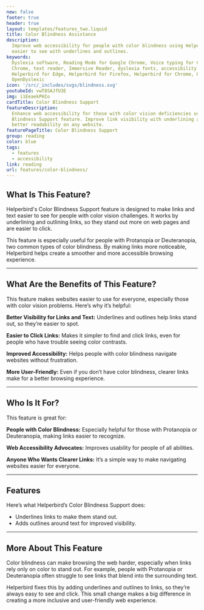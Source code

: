 ```yaml
---
new: false
footer: true
header: true
layout: templates/features_two.liquid
title: Color Blindness Assistance
description:
  Improve web accessibility for people with color blindness using Helperbird. Make links and text
  easier to see with underlines and outlines.
keywords:
  Dyslexia software, Reading Mode for Google Chrome, Voice typing for Chrome, Text to speech for
  Chrome, text reader, Immersive Reader, dyslexia fonts, accessibility software, dyslexia software,
  Helperbird for Edge, Helperbird for Firefox, Helperbird for Chrome, Opendyslexic for Chrome,
  OpenDyslexic
icon: '/src/_includes/svgs/blindness.svg'
youtubeId: vwT8SAJfU3E
img: i1EeaekPHIo
cardTitle: Color Blindness Support
featureDescription:
  Enhance web accessibility for those with color vision deficiencies using Helperbird's Color
  Blindness Support feature. Improve link visibility with underlining and stroking, and benefit from
  better readability on any website.
featurePageTitle: Color Blindness Support
group: reading
color: blue
tags:
  - features
  - accessibility
link: reading
url: features/color-blindness/
---
```




## What Is This Feature?

Helperbird's Color Blindness Support feature is designed to make links and text easier to see for people with color vision challenges. It works by underlining and outlining links, so they stand out more on web pages and are easier to click.

This feature is especially useful for people with Protanopia or Deuteranopia, two common types of color blindness. By making links more noticeable, Helperbird helps create a smoother and more accessible browsing experience.

---

## What Are the Benefits of This Feature?

This feature makes websites easier to use for everyone, especially those with color vision problems. Here’s why it’s helpful:


**Better Visibility for Links and Text:** Underlines and outlines help links stand out, so they’re easier to spot.  

**Easier to Click Links:** Makes it simpler to find and click links, even for people who have trouble seeing color contrasts.  

**Improved Accessibility:** Helps people with color blindness navigate websites without frustration.  

**More User-Friendly:** Even if you don’t have color blindness, clearer links make for a better browsing experience.

---

## Who Is It For?

This feature is great for:


**People with Color Blindness:** Especially helpful for those with Protanopia or Deuteranopia, making links easier to recognize.  

**Web Accessibility Advocates:** Improves usability for people of all abilities.  

**Anyone Who Wants Clearer Links:** It’s a simple way to make navigating websites easier for everyone.

---

## Features

Here’s what Helperbird’s Color Blindness Support does:  

- Underlines links to make them stand out.  
- Adds outlines around text for improved visibility.  

---
## More About This Feature

Color blindness can make browsing the web harder, especially when links rely only on color to stand out. For example, people with Protanopia or Deuteranopia often struggle to see links that blend into the surrounding text.

Helperbird fixes this by adding underlines and outlines to links, so they’re always easy to see and click. This small change makes a big difference in creating a more inclusive and user-friendly web experience.
